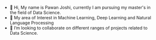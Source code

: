 - 👋 Hi, My name is Pawan Joshi, currently I am pursuing my master's in the field of Data Science.
- 👀 My area of Interest in Machine Learning, Deep Learning and Natural Language Processing 
- 💞️ I’m looking to collaborate on different ranges of projects related to Data Science.

<!---
pawanpj/pawanpj is a ✨ special ✨ repository because its `README.md` (this file) appears on your GitHub profile.
You can click the Preview link to take a look at your changes.
--->
